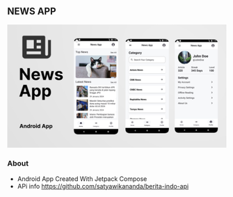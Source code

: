 ## NEWS APP

<img src="./Thumbnail.png"/>

### About

- Android App Created With Jetpack Compose
- APi info https://github.com/satyawikananda/berita-indo-api
